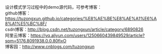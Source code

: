 设计模式学习过程中的demo源代码，可参考博客：</br>
github博客：<https://tuzongxun.github.io/categories/%E8%AE%BE%E8%AE%A1%E6%A8%A1%E5%BC%8F/></br>
csdn博客：<http://blog.csdn.net/tuzongxun/article/category/6890826></br>
阿里云博客：<https://yq.aliyun.com/users/1250660439849529/article?spm=5176.8091938.0.0.80fixO></br>
博客园：<http://www.cnblogs.com/tuzongxun>